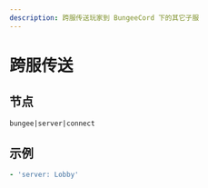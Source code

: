 ```yaml
---
description: 跨服传送玩家到 BungeeCord 下的其它子服
---
```


# 跨服传送

## 节点

```text
bungee|server|connect
```

## 示例

```yaml
- 'server: Lobby'
```

